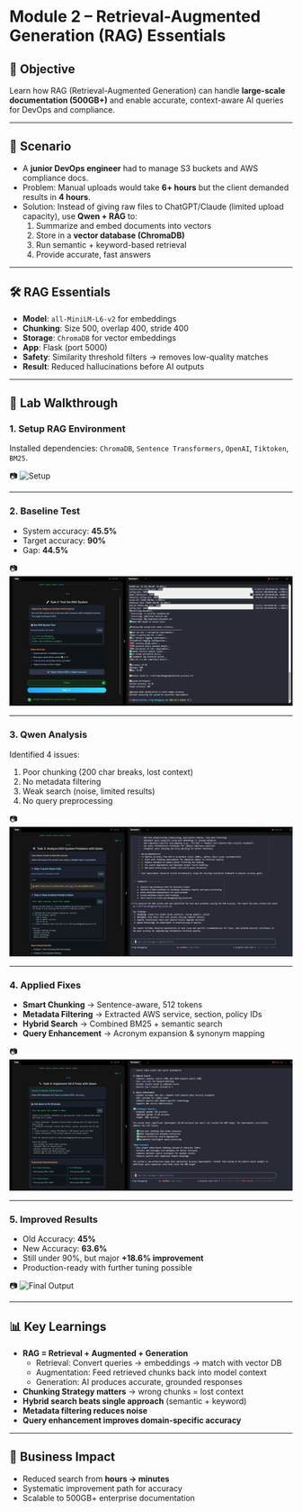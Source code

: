 # Module 2 – Retrieval-Augmented Generation (RAG) Essentials

## 🎯 Objective
Learn how RAG (Retrieval-Augmented Generation) can handle **large-scale documentation (500GB+)** and enable accurate, context-aware AI queries for DevOps and compliance.

---

## 📖 Scenario
- A **junior DevOps engineer** had to manage S3 buckets and AWS compliance docs.
- Problem: Manual uploads would take **6+ hours** but the client demanded results in **4 hours**.
- Solution: Instead of giving raw files to ChatGPT/Claude (limited upload capacity), use **Qwen + RAG** to:
  1. Summarize and embed documents into vectors
  2. Store in a **vector database (ChromaDB)**
  3. Run semantic + keyword-based retrieval
  4. Provide accurate, fast answers

---

## 🛠️ RAG Essentials
- **Model**: `all-MiniLM-L6-v2` for embeddings
- **Chunking**: Size 500, overlap 400, stride 400
- **Storage**: `ChromaDB` for vector embeddings
- **App**: Flask (port 5000)
- **Safety**: Similarity threshold filters → removes low-quality matches
- **Result**: Reduced hallucinations before AI outputs

---

## 🧪 Lab Walkthrough

### 1. Setup RAG Environment
Installed dependencies: `ChromaDB`, `Sentence Transformers`, `OpenAI`, `Tiktoken`, `BM25`.

📷 ![Setup](./screenshots/02_setup_env.png)

---

### 2. Baseline Test
- System accuracy: **45.5%**
- Target accuracy: **90%**
- Gap: **44.5%**

📷 ![Baseline Test](./screenshots/03_baseline_test.png)

---

### 3. Qwen Analysis
Identified 4 issues:
1. Poor chunking (200 char breaks, lost context)
2. No metadata filtering
3. Weak search (noise, limited results)
4. No query preprocessing

📷 ![Analysis](./screenshots/04_analysis.png)

---

### 4. Applied Fixes
- **Smart Chunking** → Sentence-aware, 512 tokens
- **Metadata Filtering** → Extracted AWS service, section, policy IDs
- **Hybrid Search** → Combined BM25 + semantic search
- **Query Enhancement** → Acronym expansion & synonym mapping

📷 ![Fixing Accuracy](./screenshots/05_fixing_accuracy.png)

---

### 5. Improved Results
- Old Accuracy: **45%**
- New Accuracy: **63.6%**
- Still under 90%, but major **+18.6% improvement**
- Production-ready with further tuning possible

📷 ![Final Output](./screenshots/06_final_output.png)

---

## 📊 Key Learnings
- **RAG = Retrieval + Augmented + Generation**
  - Retrieval: Convert queries → embeddings → match with vector DB
  - Augmentation: Feed retrieved chunks back into model context
  - Generation: AI produces accurate, grounded responses
- **Chunking Strategy matters** → wrong chunks = lost context
- **Hybrid search beats single approach** (semantic + keyword)
- **Metadata filtering reduces noise**
- **Query enhancement improves domain-specific accuracy**

---

## 📌 Business Impact
- Reduced search from **hours → minutes**
- Systematic improvement path for accuracy
- Scalable to 500GB+ enterprise documentation


